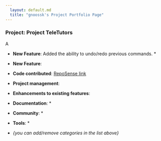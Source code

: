 ```yaml
---
  layout: default.md
  title: "gnoossk's Project Portfolio Page"
---
```


### Project: Project TeleTutors

A
* **New Feature**: Added the ability to undo/redo previous commands.
  * 

* **New Feature**: 

* **Code contributed**: [RepoSense link]()

* **Project management**:

* **Enhancements to existing features**:


* **Documentation**:
  * 

* **Community**:
  *
* **Tools**:
  *

* _{you can add/remove categories in the list above}_
